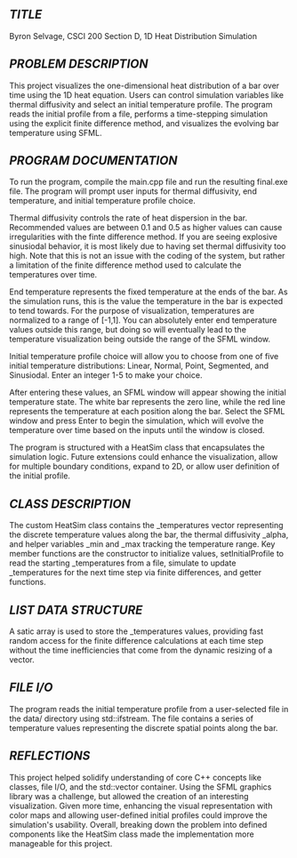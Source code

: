 ***TITLE*** 
---
Byron Selvage, CSCI 200 Section D, 1D Heat Distribution Simulation

***PROBLEM DESCRIPTION*** 
---
This project visualizes the one-dimensional heat distribution of a bar over time using the 1D heat equation. Users can control simulation variables like 
thermal diffusivity and select an initial temperature profile. The program reads the initial profile from a file, performs a time-stepping simulation using 
the explicit finite difference method, and visualizes the evolving bar temperature using SFML.

***PROGRAM DOCUMENTATION***
---
To run the program, compile the main.cpp file and run the resulting final.exe file. The program will prompt user inputs for thermal diffusivity, end 
temperature, and initial temperature profile choice. 

Thermal diffusivity controls the rate of heat dispersion in the bar. Recommended values are between 0.1 and 0.5 as higher values can cause irregularities 
with the finte difference method. If you are seeing explosive sinusiodal behavior, it is most likely due to having set thermal diffusivity too high. Note that 
this is not an issue with the coding of the system, but rather a limitation of the finite difference method used to calculate the temperatures over time. 

End temperature represents the fixed temperature at the ends of the bar. As the simulation runs, this is the value the temperature in the bar is expected to 
tend towards. For the purpose of visualization, temperatures are normalized to a range of [-1,1]. You can absolutely enter end temperature values outside this 
range, but doing so will eventually lead to the temperature visualization being outside the range of the SFML window. 

Initial temperature profile choice will allow you to choose from one of five initial temperature distributions: Linear, Normal, Point, Segmented, and 
Sinusiodal. Enter an integer 1-5 to make your choice. 

After entering these values, an SFML window will appear showing the initial temperature state. The white bar represents the zero line, while the red line
represents the temperature at each position along the bar. Select the SFML window and press Enter to begin the simulation, which will evolve the temperature 
over time based on the inputs until the window is closed.

The program is structured with a HeatSim class that encapsulates the simulation logic. Future extensions could enhance the visualization, allow for multiple 
boundary conditions, expand to 2D, or allow user definition of the initial profile.

***CLASS DESCRIPTION*** 
---
The custom HeatSim class contains the _temperatures vector representing the discrete temperature values along the bar, the thermal diffusivity _alpha, 
and helper variables _min and _max tracking the temperature range. Key member functions are the constructor to initialize values, setInitialProfile to read 
the starting _temperatures from a file, simulate to update _temperatures for the next time step via finite differences, and getter functions.

***LIST DATA STRUCTURE***
---
A satic array is used to store the _temperatures values, providing fast random access for the finite difference calculations at each time step without the 
time inefficiencies that come from the dynamic resizing of a vector. 

***FILE I/O***
---
The program reads the initial temperature profile from a user-selected file in the data/ directory using std::ifstream. The file contains a series of 
temperature values representing the discrete spatial points along the bar.

***REFLECTIONS***
---
This project helped solidify understanding of core C++ concepts like classes, file I/O, and the std::vector container. Using the SFML graphics library was a 
challenge, but allowed the creation of an interesting visualization. Given more time, enhancing the visual representation with color maps and allowing 
user-defined initial profiles could improve the simulation's usability. Overall, breaking down the problem into defined components like the HeatSim class made 
the implementation more manageable for this project.
